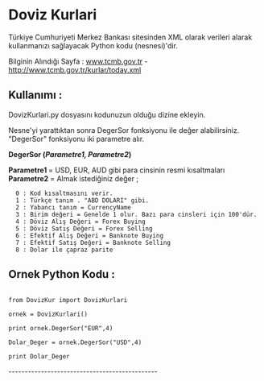 # Doviz Kurlari

Türkiye Cumhuriyeti Merkez Bankası sitesinden XML olarak verileri alarak kullanmanızı sağlayacak Python kodu (nesnesi)'dir. 

Bilginin Alındığı Sayfa : www.tcmb.gov.tr -  http://www.tcmb.gov.tr/kurlar/today.xml


Kullanımı :
--------------------------

DovizKurlari.py dosyasını kodunuzun olduğu dizine ekleyin. 

Nesne'yi yarattıktan sonra DegerSor fonksiyonu ile değer alabilirsiniz. "DegerSor" fonksiyonu iki parametre alır. 

<b>DegerSor (<i>Parametre1, Parametre2</i>) </b>

<b>Parametre1 </b> = USD, EUR, AUD gibi para cinsinin resmi kısaltmaları 
<b>Parametre2 </b>= Almak istediğiniz değer ;

      0 : Kod kısaltmasını verir. 
      1 : Türkçe tanım . "ABD DOLARI" gibi. 
      2 : Yabancı tanım = CurrencyName 
      3 : Birim değeri = Genelde 1 olur. Bazı para cinsleri için 100'dür. 
      4 : Döviz Alış Değeri = Forex Buying 
      5 : Döviz Satış Değeri = Forex Selling
      6 : Efektif Alış Değeri = Banknote Buying
      7 : Efektif Satış Değeri = Banknote Selling 
      8 : Dolar ile çapraz parite 
      

Ornek Python Kodu :  
---------------------------------------------

<code>
from DovizKur import DovizKurlari<br>
ornek = DovizKurlari()<br>
print ornek.DegerSor("EUR",4)<br>
Dolar_Deger = ornek.DegerSor("USD",4)<br>
print Dolar_Deger<br>
</code>
----------------------------------------------
